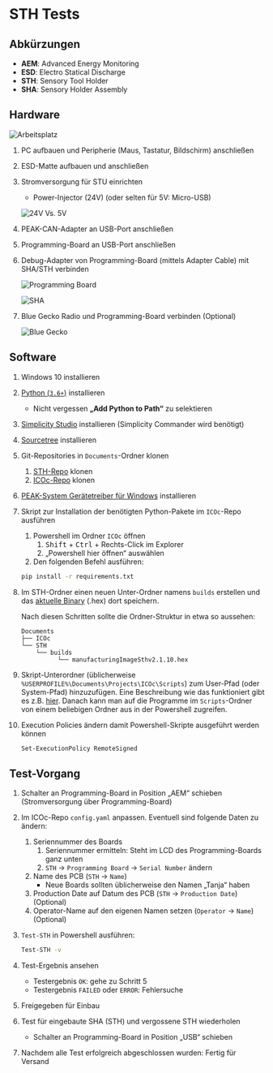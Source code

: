 # STH Tests

## Abkürzungen

- **AEM**: Advanced Energy Monitoring
- **ESD**: Electro Statical Discharge
- **STH**: Sensory Tool Holder
- **SHA**: Sensory Holder Assembly

## Hardware

![Arbeitsplatz](Pictures/Arbeitsplatz.jpg)

1. PC aufbauen und Peripherie (Maus, Tastatur, Bildschirm) anschließen
2. ESD-Matte aufbauen und anschließen
3. Stromversorgung für STU einrichten

   - Power-Injector (24V) (oder selten für 5V: Micro-USB)

   ![24V Vs. 5V](Pictures/24V%20Vs.%205V.jpg)

4. PEAK-CAN-Adapter an USB-Port anschließen
5. Programming-Board an USB-Port anschließen
6. Debug-Adapter von Programming-Board (mittels Adapter Cable) mit SHA/STH verbinden

   ![Programming Board](Pictures/Programming%20Board.jpg)

   ![SHA](Pictures/SHA.jpg)

7. Blue Gecko Radio und Programming-Board verbinden (Optional)

   ![Blue Gecko](Pictures/Blue%20Gecko.jpg)

## Software

1. Windows 10 installieren

2. [Python (`3.6+`)](https://www.python.org/downloads/) installieren

   - Nicht vergessen **„Add Python to Path“** zu selektieren

3. [Simplicity Studio](https://www.silabs.com/products/development-tools/software/simplicity-studio) installieren (Simplicity Commander wird benötigt)

4. [Sourcetree](https://www.sourcetreeapp.com/) installieren

5. Git-Repositories in `Documents`-Ordner klonen

   1. [STH-Repo](https://github.com/MyTooliT/ICOc) klonen
   2. [ICOc-Repo](https://github.com/MyTooliT/STH) klonen

6. [PEAK-System Gerätetreiber für Windows](https://www.peak-system.com/PCAN-USB-FD.365.0.html) installieren

7. Skript zur Installation der benötigten Python-Pakete im `ICOc`-Repo ausführen

   1. Powershell im Ordner `ICOc` öffnen
      1. <kbd>Shift</kbd> + <kbd>Ctrl</kbd> + Rechts-Click im Explorer
      2. „Powershell hier öffnen“ auswählen
   2. Den folgenden Befehl ausführen:

   ```sh
   pip install -r requirements.txt
   ```

8. Im STH-Ordner einen neuen Unter-Ordner namens `builds` erstellen und das [aktuelle Binary](https://github.com/MyTooliT/STH/releases) (.hex) dort speichern.

   Nach diesen Schritten sollte die Ordner-Struktur in etwa so aussehen:

   ```
   Documents
   ├── ICOc
   └── STH
       └── builds
             └── manufacturingImageSthv2.1.10.hex
   ```

9. Skript-Unterordner (üblicherweise `%USERPROFILE%\Documents\Projects\ICOc\Scripts`) zum User-Pfad (oder System-Pfad) hinzuzufügen. Eine Beschreibung wie das funktioniert gibt es z.B. [hier](https://www.architectryan.com/2018/03/17/add-to-the-path-on-windows-10/). Danach kann man auf die Programme im `Scripts`-Ordner von einem beliebigen Ordner aus in der Powershell zugreifen.

10. Execution Policies ändern damit Powershell-Skripte ausgeführt werden können

    ```sh
    Set-ExecutionPolicy RemoteSigned
    ```

## Test-Vorgang

1. Schalter an Programming-Board in Position „AEM“ schieben (Stromversorgung über Programming-Board)
2. Im ICOc-Repo `config.yaml` anpassen. Eventuell sind folgende Daten zu ändern:

   1. Seriennummer des Boards
      1. Seriennummer ermitteln: Steht im LCD des Programming-Boards ganz unten
      2. `STH` → `Programming Board` → `Serial Number` ändern
   2. Name des PCB (`STH` → `Name`)
      - Neue Boards sollten üblicherweise den Namen „Tanja“ haben
   3. Production Date auf Datum des PCB (`STH` → `Production Date`) (Optional)
   4. Operator-Name auf den eigenen Namen setzen (`Operator` → `Name`) (Optional)

3. `Test-STH` in Powershell ausführen:

   ```sh
   Test-STH -v
   ```

4. Test-Ergebnis ansehen

   - Testergebnis `OK`: gehe zu Schritt 5
   - Testergebnis `FAILED` oder `ERROR`: Fehlersuche

5. Freigegeben für Einbau
6. Test für eingebaute SHA (STH) und vergossene STH wiederholen

   - Schalter an Programming-Board in Position „USB“ schieben

7. Nachdem alle Test erfolgreich abgeschlossen wurden: Fertig für Versand
